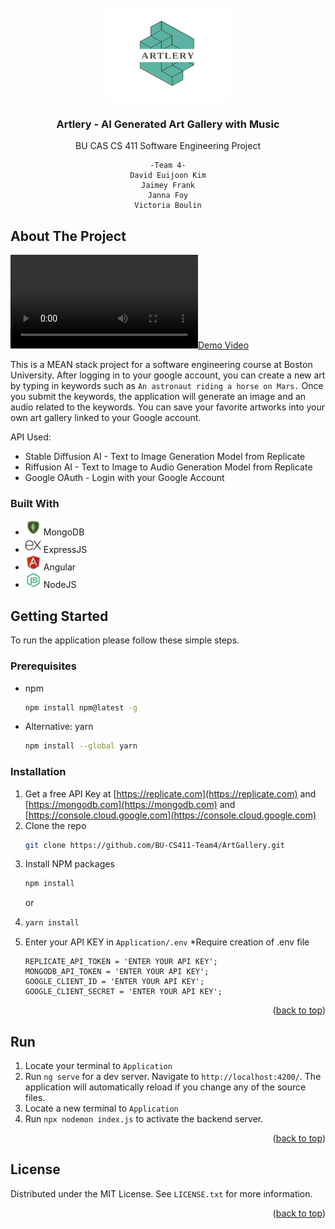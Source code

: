 <!-- PROJECT LOGO -->
<br />
<div align="center">
  <img src="Application/src/assets/logo2.png" alt="Logo" width="200" height="150">

<h3 align="center">Artlery - AI Generated Art Gallery with Music</h3>

  <p align="center">
    BU CAS CS 411 Software Engineering Project

    -Team 4-
    David Euijoon Kim
    Jaimey Frank
    Janna Foy
    Victoria Boulin

  </p>
</div>


<!-- ABOUT THE PROJECT -->
## About The Project

[![Demo Video](Demo_Video.mov)](Demo_Video.mov)

This is a MEAN stack project for a software engineering course at Boston University.
After logging in to your google account, you can create a new art by typing in keywords such as `An astronaut riding a horse on Mars.`
Once you submit the keywords, the application will generate an image and an audio related to the keywords.
You can save your favorite artworks into your own art gallery linked to your Google account.

API Used:
* Stable Diffusion AI - Text to Image Generation Model from Replicate 
* Riffusion AI - Text to Image to Audio Generation Model from Replicate
* Google OAuth - Login with your Google Account


### Built With

* [<img src="Application/src/assets/mongodb.png" width="25">](https://mongodb.com) MongoDB
* [<img src="Application/src/assets/expressjs.png" width="25">](https://expressjs.com) ExpressJS
* [<img src="Application/src/assets/angular.png" width="25">](https://angular.io) Angular
* [<img src="Application/src/assets/nodejs.png" width="25">](https://nodejs.org) NodeJS



<!-- GETTING STARTED -->
## Getting Started

To run the application please follow these simple steps.

### Prerequisites

* npm
  ```sh
  npm install npm@latest -g
  ```
  
* Alternative: yarn
  ```sh
  npm install --global yarn
  ```

### Installation

1. Get a free API Key at [https://replicate.com](https://replicate.com)
    and [https://mongodb.com](https://mongodb.com)
    and [https://console.cloud.google.com](https://console.cloud.google.com)
2. Clone the repo
   ```sh
   git clone https://github.com/BU-CS411-Team4/ArtGallery.git
   ```
3. Install NPM packages
   ```sh
   npm install
   ```
   or
4. ```sh
   yarn install
   ```
4. Enter your API KEY in `Application/.env` *Require creation of .env file
   ```.dotenv
   REPLICATE_API_TOKEN = 'ENTER YOUR API KEY';
   MONGODB_API_TOKEN = 'ENTER YOUR API KEY';
   GOOGLE_CLIENT_ID = 'ENTER YOUR API KEY';
   GOOGLE_CLIENT_SECRET = 'ENTER YOUR API KEY';
   ```

<p align="right">(<a href="#readme-top">back to top</a>)</p>



<!-- USAGE EXAMPLES -->
## Run
1. Locate your terminal to `Application`
2. Run `ng serve` for a dev server. Navigate to `http://localhost:4200/`. The application will automatically reload if you change any of the source files.
3. Locate a new terminal to `Application`
4. Run `npx nodemon index.js` to activate the backend server.

<p align="right">(<a href="#readme-top">back to top</a>)</p>

<!-- LICENSE -->
## License

Distributed under the MIT License. See `LICENSE.txt` for more information.

<p align="right">(<a href="#readme-top">back to top</a>)</p>
